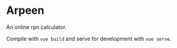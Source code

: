 # Arpeen

An online rpn calculator.

Compile with `vue build` and serve for development with `vue serve`.
